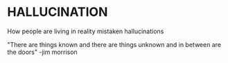 # HALLUCINATION
How people are living in reality mistaken hallucinations 

"There are things known
and there are things unknown
and in between are the doors"
-jim morrison

